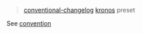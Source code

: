 
> [conventional-changelog](https://github.com/ajoslin/conventional-changelog) [kronos](https://kronostechnologies.com) preset


See [convention](convention.md)